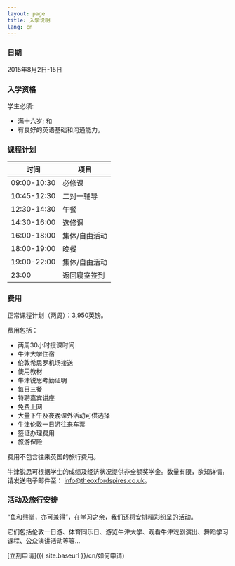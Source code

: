 ```yaml
---
layout: page
title: 入学说明
lang: cn
---
```


### 日期

2015年8月2日-15日

### 入学资格

学生必须:

- 满十六岁; 和
- 有良好的英语基础和沟通能力。

### 课程计划

|时间       |项目                           |
|-----------|-------------------------------|
|09:00-10:30|必修课                         |
|10:45-12:30|二对一辅导                     |
|12:30-14:30|午餐                           |
|14:30-16:00|选修课                         |
|16:00-18:00|集体/自由活动                  |
|18:00-19:00|晚餐                           |
|19:00-22:00|集体/自由活动                  |
|23:00      |返回寝室签到                   |

### 费用

正常课程计划（两周）：3,950英镑。

费用包括：

- 两周30小时授课时间
- 牛津大学住宿
- 伦敦希思罗机场接送
- 使用教材
- 牛津锐思考勤证明
- 每日三餐
- 特聘嘉宾讲座
- 免费上网
- 大量下午及夜晚课外活动可供选择
- 牛津伦敦一日游往来车票
- 签证办理费用
- 旅游保险


<p class="message">
费用不包含往来英国的旅行费用。
</p>

牛津锐思可根据学生的成绩及经济状况提供非全额奖学金。数量有限，欲知详情，请发送电子邮件至： [info@theoxfordspires.co.uk](mailto:info@theoxfordspires.co.uk)。

### 活动及旅行安排

“鱼和熊掌，亦可兼得”，在学习之余，我们还将安排精彩纷呈的活动。

它们包括伦敦一日游、体育同乐日、游览牛津大学、观看牛津戏剧演出、舞蹈学习课程、公众演讲活动等等…


[立刻申请]({{ site.baseurl }}/cn/如何申请)
